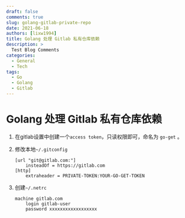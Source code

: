 ```yaml
---
draft: false
comments: true
slug: golang-gitlab-private-repo
date: 2021-06-18
authors: [lixw1994]
title: Golang 处理 Gitlab 私有仓库依赖
description: >
  Test Blog Comments
categories:
  - General
  - Tech
tags:
  - Go
  - Golang
  - Gitlab
---
```


# Golang 处理 Gitlab 私有仓库依赖

1. 在gitlab设置中创建一个`access token`，只读权限即可，命名为 `go-get` 。
<!-- more -->
2. 修改本地`~/.gitconfig`
	```
	[url "git@gitlab.com:"]
		insteadOf = https://gitlab.com
	[http]
		extraheader = PRIVATE-TOKEN:YOUR-GO-GET-TOKEN
	```
3. 创建`~/.netrc`
	```
	machine gitlab.com
		login gitlab-user
		password xxxxxxxxxxxxxxxxxx
	```

